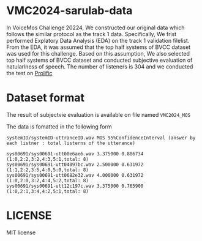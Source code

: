 # VMC2024-sarulab-data

In VoiceMos Challenge 20224, We constructed our original data which follows the similar protocol as the track 1 data.
Specifically, We frist performed Explatory Data Analysis (EDA) on the track 1 validation filelist.
From the EDA, it was assumed that the top half systems of BVCC dataset was used for this challenge.
Based on this assumption, We also selected top half systems of BVCC dataset and conducted subjective evaluation of natularlness of speech.
The number of listeners is 304 and we conducted the test on [Prolific](https://www.prolific.com/)

# Dataset format

The result of subjectvie evaluation is available on file named `VMC2024_MOS` 

The data is fomatted in the following form
```
systemID/systemID-uttranceID.wav MOS 95%ConfidenceInterval (answer by each listner : total listerns of the utterance)
```

```
sys00691/sys00691-utt00e6ae6.wav 3.375000 0.886734 (1:0,2:2,3:2,4:3,5:1,total: 8)
sys00691/sys00691-utt04097bc.wav 2.500000 0.631972 (1:1,2:2,3:5,4:0,5:0,total: 8)
sys00691/sys00691-utt0682e32.wav 4.000000 0.631972 (1:0,2:0,3:2,4:4,5:2,total: 8)
sys00691/sys00691-utt12c197c.wav 3.375000 0.765900 (1:0,2:1,3:4,4:2,5:1,total: 8)
```

# LICENSE
MIT license
